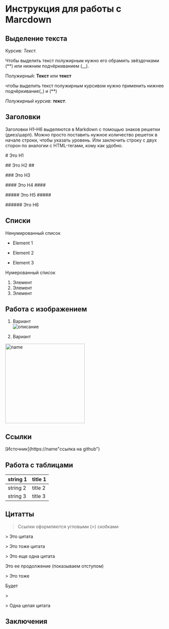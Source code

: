 # Инструкция для работы с Marcdown

## Выделение текста

Курсив: *Текст.*

Чтобы выделить текст полужирным нужно его обрамить звёздочками (**) или нижним подчёркиванием (__).

Полужирный: **Текст** или __текст__

чтобы выделить текст полужирным курсивом нужно применить нижнее подчёркивание(_) и (**) 

_Полужирный курсив: **текст**_.

## Заголовки

Заголовки H1–H6 выделяются в Markdown с помощью знаков решетки (диез/шарп). Можно просто поставить нужное количество решеток в начале строки, чтобы указать уровень. Или заключить строку с двух сторон по аналогии с HTML-тегами, кому как удобно.

\# Это H1

\#\# Это H2 \#\#

\#\#\# Это H3

\#\#\#\# Это H4 \#\#\#\#

\#\#\#\#\# Это H5 \#\#\#\#\#

\#\#\#\#\#\# Это H6



## Списки

Ненумированный список 

* Element 1
+ Element 2
* Element 3

Нумерованный список

1. Элемент
2. Элемент
3. Элемент

## Работа с изображением

1. Вариант <br>
![описание](название.jpg) 

2. Вариант <br>
<image src="images/cat.jpg" alt="name" width ="250px">


## Ссылки

[Источник](https://name"ссылка на github")

## Работа с таблицами
|string 1|title 1|
|-|-|
|string 2|title 2|
|string 3|title 3|

## Цитатты

> Ссылки оформляются угловыми (>) скобками

\> Это цитата

\> Это тоже цитата

\> Это еще одна цитата

Это ее продолжение (показываем отступом)

\> Это тоже

Будет

\>

\> Одна целая цитата

## Заключения 